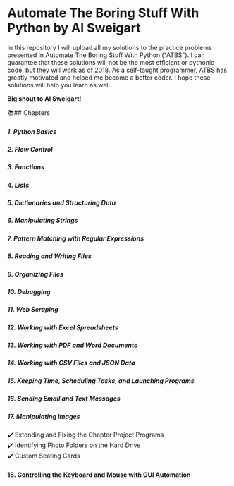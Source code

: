 # Automate The Boring Stuff With Python by Al Sweigart

In this repository I will upload all my solutions to the practice problems presented in Automate The Boring Stuff With Python ("ATBS"). I can guarantee that these solutions will not be the most efficient or pythonic code, but they will work as of 2018. As a self-taught programmer, ATBS has greatly motivated and helped me become a better coder. I hope these solutions will help you learn as well. 

**Big shout to Al Sweigart!**
  
:books:## Chapters
##### 1. Python Basics
##### 2. Flow Control
##### 3. Functions
##### 4. Lists
##### 5. Dictionaries and Structuring Data
##### 6. Manipulating Strings
##### 7. Pattern Matching with Regular Expressions
##### 8. Reading and Writing Files
##### 9. Organizing Files
##### 10. Debugging
##### 11. Web Scraping
##### 12. Working with Excel Spreadsheets
##### 13. Working with PDF and Word Documents
##### 14. Working with CSV Files and JSON Data
##### 15. Keeping Time, Scheduling Tasks, and Launching Programs
##### 16. Sending Email and Text Messages
##### 17. Manipulating Images  
:heavy_check_mark: Extending and Fixing the Chapter Project Programs  
:heavy_check_mark: Identifying Photo Folders on the Hard Drive  
:heavy_check_mark: Custom Seating Cards  
#### 18. Controlling the Keyboard and Mouse with GUI Automation 